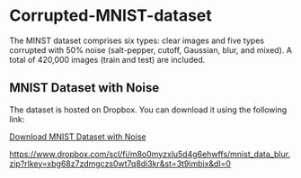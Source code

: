 # Corrupted-MNIST-dataset
The MINST dataset comprises six types: clear images and five types corrupted with 50% noise (salt-pepper, cutoff, Gaussian, blur, and mixed).  A total of 420,000 images (train and test) are included.

## MNIST Dataset with Noise
The dataset is hosted on Dropbox. You can download it using the following link:

[Download MNIST Dataset with Noise](https://www.dropbox.com/scl/fi/m8o0myzxlu5d4g6ehwffs/mnist_data_blur.zip?rlkey=xbg68z7zdmgczs0wt7q8di3kr&st=07nit8g7&dl=0)

https://www.dropbox.com/scl/fi/m8o0myzxlu5d4g6ehwffs/mnist_data_blur.zip?rlkey=xbg68z7zdmgczs0wt7q8di3kr&st=3t9imbix&dl=0

